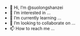 - 👋 Hi, I’m @suolongshanzei
- 👀 I’m interested in ...
- 🌱 I’m currently learning ...
- 💞️ I’m looking to collaborate on ...
- 📫 How to reach me ...

<!---
suolongshanzei/suolongshanzei is a ✨ special ✨ repository because its `README.md` (this file) appears on your GitHub profile.
You can click the Preview link to take a look at your changes.
--->
